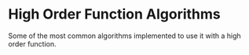 # High Order Function Algorithms

Some of the most common algorithms implemented to use it with a high order function.
